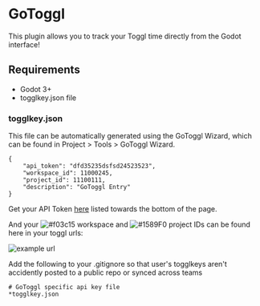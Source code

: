 # GoToggl

This plugin allows you to track your Toggl time directly from the Godot interface! 

## Requirements
- Godot 3+
- togglkey.json file

### togglkey.json

This file can be automatically generated using the GoToggl Wizard, which can be found in Project > Tools > GoToggl Wizard.

```
{
    "api_token": "dfd35235dsfsd24523523",
    "workspace_id": 11000245,
    "project_id": 11100111,
    "description": "GoToggl Entry"
}
```
Get your API Token [here](https://track.toggl.com/profile) listed towards the bottom of the page.

And your ![#f03c15](https://via.placeholder.com/15/f03c15/f03c15.png) workspace and ![#1589F0](https://via.placeholder.com/15/1589F0/1589F0.png) project IDs can be found here in your toggl urls:

![example url](https://i.imgur.com/kigbMh3.png)

Add the following to your .gitignore so that user's togglkeys aren't accidently posted to a public repo or synced across teams
```
# GoToggl specific api key file
*togglkey.json
```
